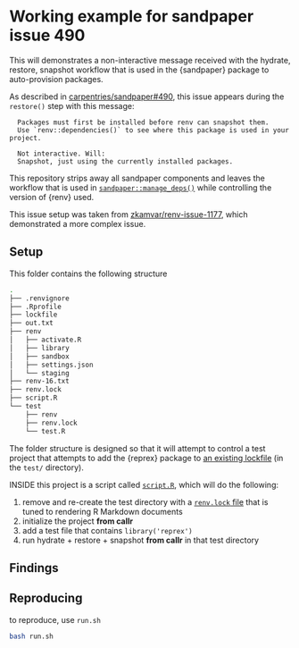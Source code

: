 # Working example for sandpaper issue 490

This will demonstrates a non-interactive message received with the hydrate,
restore, snapshot workflow that is used in the {sandpaper} package to
auto-provision packages. 

As described in [carpentries/sandpaper#490](https://github.com/carpentries/sandpaper/issues/490),
this issue appears during the `restore()` step with this message:

```
  Packages must first be installed before renv can snapshot them.
  Use `renv::dependencies()` to see where this package is used in your project.
  
  Not interactive. Will:
  Snapshot, just using the currently installed packages.
```

This repository strips away all sandpaper components and leaves the workflow
that is used in
[`sandpaper::manage_deps()`](https://carpentries.github.io/sandpaper/reference/dependency_management.html)
while controlling the version of {renv} used.


This issue setup was taken from [zkamvar/renv-issue-1177](https://github.com/zkamvar/renv-issue-1177),
which demonstrated a more complex issue. 

## Setup


This folder contains the following structure

```sh
.
├── .renvignore
├── .Rprofile
├── lockfile
├── out.txt
├── renv
│   ├── activate.R
│   ├── library
│   ├── sandbox
│   ├── settings.json
│   └── staging
├── renv-16.txt
├── renv.lock
├── script.R
└── test
    ├── renv
    ├── renv.lock
    └── test.R
```

The folder structure is designed so that it will attempt to control a
test project that attempts to add the {reprex} package to [an existing
lockfile](https://raw.githubusercontent.com/carpentries/workbench-template-rmd/3b4e68e904e1fd9185362b5a117b8c69108f81cf/renv/profiles/lesson-requirements/renv.lock)
(in the `test/` directory).


INSIDE this project is a script called [`script.R`](script.R), which
will do the following:

1. remove and re-create the test directory with a [`renv.lock` file](https://raw.githubusercontent.com/carpentries/workbench-template-rmd/3b4e68e904e1fd9185362b5a117b8c69108f81cf/renv/profiles/lesson-requirements/renv.lock) that is tuned to rendering R Markdown documents
2. initialize the project **from callr**
3. add a test file that contains `library('reprex')`
4. run hydrate + restore + snapshot **from callr** in that test directory

## Findings

## Reproducing

to reproduce, use `run.sh`

```bash
bash run.sh
```
